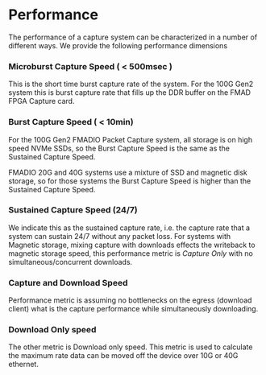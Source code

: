 # Performance

The performance of a capture system can be characterized in a number of different ways. We provide the following performance dimensions

### Microburst Capture Speed ( < 500msec )

This is the short time burst capture rate of the system. For the 100G Gen2 system this is burst capture rate that fills up the DDR buffer on the FMAD FPGA Capture card.

### Burst Capture Speed ( < 10min)

For the 100G Gen2 FMADIO Packet Capture system, all storage is on high speed NVMe SSDs, so the Burst Capture Speed is the same as the Sustained Capture Speed.&#x20;

FMADIO 20G and 40G systems use a mixture of SSD and magnetic disk storage, so for those systems the Burst Capture Speed is higher than the Sustained Capture Speed.

### Sustained Capture Speed (24/7)

We indicate this as the sustained capture rate, i.e. the capture rate that a system can sustain 24/7 without any packet loss. For systems with Magnetic storage, mixing capture with downloads effects the writeback to magnetic storage speed, this performance metric is _Capture Only_ with no simultaneous/concurrent downloads.

### Capture and Download Speed

Performance metric is assuming no bottlenecks on the egress (download client) what is the capture performance while simultaneously downloading.

### Download Only speed

The other metric is Download only speed. This metric is used to calculate the maximum rate data can be moved off the device over 10G or 40G ethernet.
